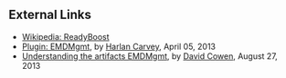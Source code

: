 ## External Links

- [Wikipedia: ReadyBoost](http://en.wikipedia.org/wiki/ReadyBoost)
- [Plugin:
  EMDMgmt](http://windowsir.blogspot.ch/2013/04/plugin-emdmgmt.html), by
  [Harlan Carvey](Harlan_Carvey "wikilink"), April 05, 2013
- [Understanding the artifacts
  EMDMgmt](http://hackingexposedcomputerforensicsblog.blogspot.ch/2013/08/daily-blog-65-understanding-artifacts.html),
  by [David Cowen](David_Cowen "wikilink"), August 27, 2013
